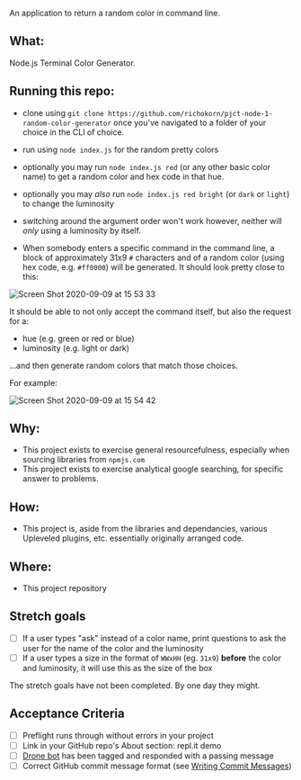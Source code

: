 An application to return a random color in command line.

## What:

Node.js Terminal Color Generator.

## Running this repo:

- clone using `git clone https://github.com/richokorn/pjct-node-1-random-color-generator` once you've navigated to a folder of your choice in the CLI of choice.
- run using `node index.js` for the random pretty colors
- optionally you may run `node index.js red` (or any other basic color name) to get a random color and hex code in that hue.
- optionally you may _also_ run `node index.js red bright` (or `dark` or `light`) to change the luminosity
- switching around the argument order won't work however, neither will _only_ using a luminosity by itself.

- When somebody enters a specific command in the command line, a block of approximately 31x9 `#` characters and of a random color (using hex code, e.g. `#ff0000`) will be generated.
  It should look pretty close to this:

![Screen Shot 2020-09-09 at 15 53 33](https://user-images.githubusercontent.com/1935696/92607675-b56bd700-f2b4-11ea-9085-67af9369fa71.png)

It should be able to not only accept the command itself, but also the request for a:

- hue (e.g. green or red or blue)
- luminosity (e.g. light or dark)

...and then generate random colors that match those choices.

For example:

![Screen Shot 2020-09-09 at 15 54 42](https://user-images.githubusercontent.com/1935696/92607766-daf8e080-f2b4-11ea-9d6d-3bd8501da443.png)

## Why:

- This project exists to exercise general resourcefulness, especially when sourcing libraries from `npmjs.com`
- This project exists to exercise analytical google searching, for specific answer to problems.

## How:

- This project is, aside from the libraries and dependancies, various Upleveled plugins, etc. essentially originally arranged code.

## Where:

- This project repository

## Stretch goals

- [ ] If a user types "ask" instead of a color name, print questions to ask the user for the name of the color and the luminosity
- [ ] If a user types a size in the format of `WWxHH` (eg. `31x9`) **before** the color and luminosity, it will use this as the size of the box

The stretch goals have not been completed. By one day they might.

## Acceptance Criteria

- [ ] Preflight runs through without errors in your project
- [ ] Link in your GitHub repo's About section: repl.it demo
- [ ] [Drone bot](https://learn.upleveled.io/courses/btcmp-l-webfs-gen-0/modules/cheatsheet-tasks/#upleveled-drone) has been tagged and responded with a passing message
- [ ] Correct GitHub commit message format (see [Writing Commit Messages](https://learn.upleveled.io/courses/btcmp-l-webfs-gen-0/modules/cheatsheet-git-github/#writing-commit-messages))
